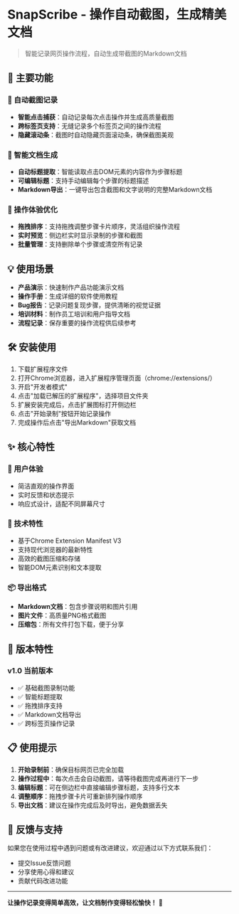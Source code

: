 # SnapScribe - 操作自动截图，生成精美文档

> 智能记录网页操作流程，自动生成带截图的Markdown文档

## 🚀 主要功能

### 📸 自动截图记录
- **智能点击捕获**：自动记录每次点击操作并生成高质量截图
- **跨标签页支持**：无缝记录多个标签页之间的操作流程
- **隐藏滚动条**：截图时自动隐藏页面滚动条，确保截图美观

### 📝 智能文档生成
- **自动标题提取**：智能读取点击DOM元素的内容作为步骤标题
- **可编辑标题**：支持手动编辑每个步骤的标题描述
- **Markdown导出**：一键导出包含截图和文字说明的完整Markdown文档

### 🎯 操作体验优化
- **拖拽排序**：支持拖拽调整步骤卡片顺序，灵活组织操作流程
- **实时预览**：侧边栏实时显示录制的步骤和截图
- **批量管理**：支持删除单个步骤或清空所有记录

## 💡 使用场景

- **产品演示**：快速制作产品功能演示文档
- **操作手册**：生成详细的软件使用教程
- **Bug报告**：记录问题复现步骤，提供清晰的视觉证据
- **培训材料**：制作员工培训和用户指导文档
- **流程记录**：保存重要的操作流程供后续参考

## 🛠️ 安装使用

1. 下载扩展程序文件
2. 打开Chrome浏览器，进入扩展程序管理页面（chrome://extensions/）
3. 开启"开发者模式"
4. 点击"加载已解压的扩展程序"，选择项目文件夹
5. 扩展安装完成后，点击扩展图标打开侧边栏
6. 点击"开始录制"按钮开始记录操作
7. 完成操作后点击"导出Markdown"获取文档

## ✨ 核心特性

### 🎨 用户体验
- 简洁直观的操作界面
- 实时反馈和状态提示
- 响应式设计，适配不同屏幕尺寸

### 🔧 技术特性
- 基于Chrome Extension Manifest V3
- 支持现代浏览器的最新特性
- 高效的截图压缩和存储
- 智能DOM元素识别和文本提取

### 📦 导出格式
- **Markdown文档**：包含步骤说明和图片引用
- **图片文件**：高质量PNG格式截图
- **压缩包**：所有文件打包下载，便于分享

## 🔄 版本特性

### v1.0 当前版本
- ✅ 基础截图录制功能
- ✅ 智能标题提取
- ✅ 拖拽排序支持
- ✅ Markdown文档导出
- ✅ 跨标签页操作记录

## 📋 使用提示

1. **开始录制前**：确保目标网页已完全加载
2. **操作过程中**：每次点击会自动截图，请等待截图完成再进行下一步
3. **编辑标题**：可在侧边栏中直接编辑步骤标题，支持多行文本
4. **调整顺序**：拖拽步骤卡片可重新排列操作顺序
5. **导出文档**：建议在操作完成后及时导出，避免数据丢失

## 🤝 反馈与支持

如果您在使用过程中遇到问题或有改进建议，欢迎通过以下方式联系我们：
- 提交Issue反馈问题
- 分享使用心得和建议
- 贡献代码改进功能

---

**让操作记录变得简单高效，让文档制作变得轻松愉快！** 🎉
